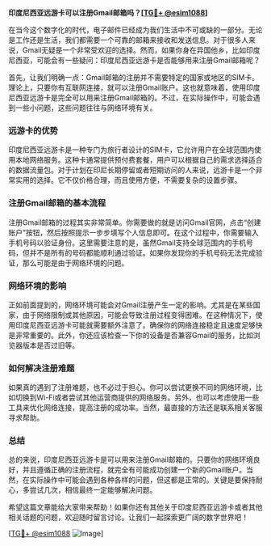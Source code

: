 **印度尼西亚远游卡可以注册Gmail邮箱吗？[[TG💪+ @esim1088](https://t.me/s/esim1088)]**

在当今这个数字化的时代，电子邮件已经成为我们生活中不可或缺的一部分。无论是工作还是生活，我们都需要一个可靠的邮箱来接收和发送信息。对于很多人来说，Gmail无疑是一个非常受欢迎的选择。然而，如果你身在异国他乡，比如印度尼西亚，可能会有一些疑问：印度尼西亚远游卡是否能够用来注册Gmail邮箱呢？

首先，让我们明确一点：Gmail邮箱的注册并不需要特定的国家或地区的SIM卡。理论上，只要你有互联网连接，就可以注册Gmail账户。这也就意味着，使用印度尼西亚远游卡是完全可以用来注册Gmail邮箱的。不过，在实际操作中，可能会遇到一些小问题，这些问题往往与网络环境有关。

### 远游卡的优势

印度尼西亚远游卡是一种专门为旅行者设计的SIM卡，它允许用户在全球范围内使用本地网络服务。这种卡通常提供预付费套餐，用户可以根据自己的需求选择适合的数据流量包。对于计划在印尼长期停留或者短期访问的人来说，远游卡是一个非常实用的选择。它不仅价格合理，而且使用方便，不需要复杂的设置步骤。

### 注册Gmail邮箱的基本流程

注册Gmail邮箱的过程其实非常简单。你需要做的就是访问Gmail官网，点击“创建账户”按钮，然后按照提示一步步填写个人信息即可。在这个过程中，你需要输入手机号码以验证身份。这里需要注意的是，虽然Gmail支持全球范围内的手机号码，但并不是所有的号码都能顺利通过验证。如果你发现你的手机号码无法完成验证，那么可能是由于网络环境的问题。

### 网络环境的影响

正如前面提到的，网络环境可能会对Gmail注册产生一定的影响。尤其是在某些国家，由于网络限制或其他原因，可能会导致注册过程变得困难。在这种情况下，使用印度尼西亚远游卡可能就需要额外注意了。确保你的网络连接稳定且速度足够快是非常重要的。此外，你还应该检查一下你的设备是否兼容Gmail的服务，比如浏览器版本是否过旧等。

### 如何解决注册难题

如果真的遇到了注册难题，也不必过于担心。你可以尝试更换不同的网络环境，比如切换到Wi-Fi或者尝试其他运营商提供的网络服务。另外，也可以考虑使用一些工具来优化网络连接，提高注册的成功率。当然，最直接的方法还是联系相关客服寻求帮助。

### 总结

总的来说，印度尼西亚远游卡是可以用来注册Gmail邮箱的。只要你的网络环境良好，并且遵循正确的注册流程，就完全有可能成功创建一个新的Gmail账户。当然，在实际操作中可能会遇到各种各样的问题，但这都是正常的。关键是要保持耐心，多尝试几次，相信最终一定能够解决问题。

希望这篇文章能给大家带来帮助！如果你还有其他关于印度尼西亚远游卡或者其他相关话题的问题，欢迎随时留言讨论。让我们一起探索更广阔的数字世界吧！

[[TG💪+ @esim1088](https://t.me/s/esim1088) ![Image](https://i.postimg.cc/4NQfJmqS/Snipaste-2025-05-13-00-14-12.png)]